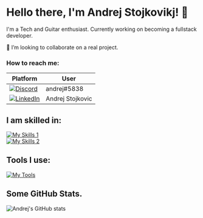 # Hello there, I'm Andrej Stojkovikj! 👋

I'm a Tech and Guitar enthusiast. Currently working on becoming a fullstack developer.
 
👯 I’m looking to collaborate on a real project.

### How to reach me:
| Platform | User |
|----------|------|
| [![Discord](https://skillicons.dev/icons?i=discord)](https://skillicons.dev) | andrej#5838 |
| [![LinkedIn](https://skillicons.dev/icons?i=linkedin)](https://skillicons.dev) | Andrej Stojkovic |

## I am skilled in:
[![My Skills 1](https://skillicons.dev/icons?i=c,cpp,cs,python,arduino)](https://skillicons.dev)  
[![My Skills 2](https://skillicons.dev/icons?i=html,css,js,ts,react,firebase,materialui,nodejs,mongodb)](https://skillicons.dev)

## Tools I use:
[![My Tools](https://skillicons.dev/icons?i=github,vscode,visualstudio,ps,ai,pr,arduino)](https://skillicons.dev)

## Some GitHub Stats.
![Andrej's GitHub stats](https://github-readme-stats.vercel.app/api?username=AndrejStojkovic&show_icons=true&theme=radical)
